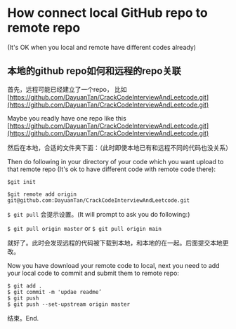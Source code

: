 # How connect local GitHub repo to remote repo 
(It's OK when you local and remote have different codes already)

## 本地的github repo如何和远程的repo关联

首先，远程可能已经建立了一个repo， 比如[https://github.com/DayuanTan/CrackCodeInterviewAndLeetcode.git](https://github.com/DayuanTan/CrackCodeInterviewAndLeetcode.git)

Maybe you readly have one repo like this [https://github.com/DayuanTan/CrackCodeInterviewAndLeetcode.git](https://github.com/DayuanTan/CrackCodeInterviewAndLeetcode.git)

  
然后在本地，合适的文件夹下面：（此时即使本地已有和远程不同的代码也没关系）

Then do following in your directory of your code which you want upload to that remote repo \(It's ok to have different code with remote code there\):

`$git init`

`$git remote add origin git@github.com:DayuanTan/CrackCodeInterviewAndLeetcode.git`

`$ git pull` 会提示设置。\(It will prompt to ask you do following:\)

  
`$ git pull origin master` or `$ git pull origin main`

  
就好了。此时会发现远程的代码被下载到本地，和本地的在一起。后面提交本地更改。

Now you have download your remote code to local, next you need to add your local code to commit and submit them to remote repo:

`$ git add .`  
`$ git commit -m 'updae readme’`  
`$ git push`  
`$ git push --set-upstream origin master`

  
结束。End.

